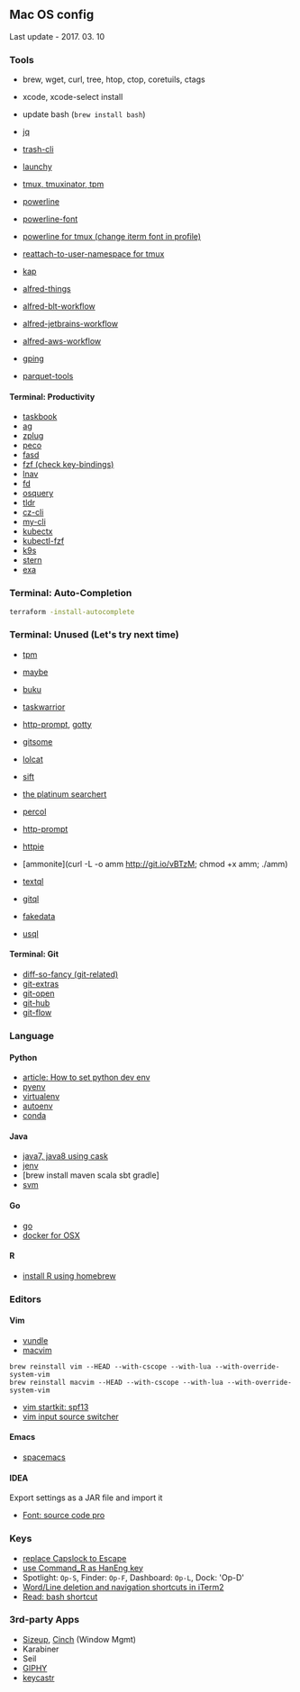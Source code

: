 ## Mac OS config

Last update - 2017. 03. 10

### Tools

- brew, wget, curl, tree, htop, ctop, coretuils, ctags

- xcode, xcode-select install
- update bash (`brew install bash`)

- [jq](https://stedolan.github.io/jq/)
- [trash-cli](https://github.com/andreafrancia/trash-cli)
- [launchy](https://github.com/eddiezane/lunchy)
- [tmux, tmuxinator, tpm](https://github.com/tmuxinator/tmuxinator)
- [powerline](http://powerline.readthedocs.io/en/master/installation/linux.html)
- [powerline-font](http://powerline.readthedocs.io/en/master/installation/linux.html#patched-font-installation)
- [powerline for tmux (change iterm font in profile)](https://gist.github.com/wm/4750511)
- [reattach-to-user-namespace for tmux](http://evertpot.com/osx-tmux-vim-copy-paste-clipboard/)
- [kap](https://github.com/wulkano/kap)
- [alfred-things](https://github.com/xilopaint/alfred-things/releases)
- [alfred-blt-workflow](https://github.com/tilmanginzel/alfred-bluetooth-workflow)
- [alfred-jetbrains-workflow](https://github.com/bchatard/alfred-jetbrains)
- [alfred-aws-workflow](https://github.com/rkoval/alfred-aws-console-services-workflow)
- [gping](https://github.com/orf/gping)
- [parquet-tools](https://pypi.org/project/parquet-tools/)

#### Terminal: Productivity

- [taskbook](https://github.com/klaussinani/taskbook#usage)
- [ag](https://github.com/ggreer/the_silver_searcher)
- [zplug](https://github.com/b4b4r07/zplug)
- [peco](https://github.com/peco/peco)
- [fasd](https://github.com/clvv/fasd)
- [fzf (check key-bindings)](https://github.com/junegunn/fzf)
- [lnav](http://lnav.org/)
- [fd](https://github.com/sharkdp/fd)
- [osquery](https://osquery.io/downloads/)
- [tldr](https://github.com/tldr-pages/tldr)
- [cz-cli](https://github.com/commitizen/cz-cli)
- [my-cli](https://github.com/dbcli/mycli)
- [kubectx](https://github.com/ahmetb/kubectx)
- [kubectl-fzf](https://github.com/bonnefoa/kubectl-fzf)
- [k9s](https://github.com/derailed/k9s)
- [stern](https://github.com/wercker/stern)
- [exa](https://the.exa.website/)

### Terminal: Auto-Completion

```bash
terraform -install-autocomplete
```


### Terminal: Unused (Let's try next time)

- [tpm](https://github.com/tmux-plugins/tpm)

- [maybe](https://github.com/p-e-w/maybe)
- [buku](https://github.com/jarun/Buku)
- [taskwarrior](http://taskwarrior.org/)
- [http-prompt](https://github.com/eliangcs/http-prompt), [gotty](https://github.com/yudai/gotty)
- [gitsome](https://github.com/donnemartin/gitsome)
- [lolcat](https://github.com/busyloop/lolcat)
- [sift](https://sift-tool.org/samples)
- [the platinum searchert](https://github.com/monochromegane/the_platinum_searcher)
- [percol](https://github.com/mooz/percol)
- [http-prompt](http://http-prompt.com/#install)
- [httpie](https://httpie.org/)
- [ammonite](curl -L -o amm http://git.io/vBTzM; chmod +x amm; ./amm)
- [textql](https://github.com/dinedal/textql)
- [gitql](https://github.com/cloudson/gitql)
- [fakedata](https://github.com/lucapette/fakedata)
- [usql](https://github.com/knq/usql)

#### Terminal: Git

- [diff-so-fancy (git-related)](https://github.com/stevemao/diff-so-fancy)
- [git-extras](https://github.com/tj/git-extras/blob/master/Installation.md)
- [git-open](https://github.com/paulirish/git-open)
- [git-hub](https://github.com/github/hub)
- [git-flow](https://github.com/nvie/gitflow/wiki/Mac-OS-X)

### Language

#### Python

- [article: How to set python dev env](https://dobest.io/how-to-set-python-dev-env)
- [pyenv](https://github.com/yyuu/pyenv)
- [virtualenv](https://github.com/yyuu/pyenv-virtualenv)
- [autoenv](https://github.com/kennethreitz/autoenv)
- [conda](http://conda.pydata.org/miniconda.html)

#### Java

- [java7, java8 using cask](http://davidcai.github.io/blog/posts/install-multiple-jdk-on-mac/)
- [jenv](https://github.com/gcuisinier/jenv)
- [brew install maven scala sbt gradle]
- [svm](https://github.com/yuroyoro/svm)

#### Go

- [go]()
- [docker for OSX]()

#### R

- [install R using homebrew](http://bionicprofessor.com/2016/05/15/installing-r-in-os-x-with-homebrew-and-cask/)

### Editors

#### Vim

- [vundle](https://github.com/gmarik/Vundle.vim)
- [macvim]()

```
brew reinstall vim --HEAD --with-cscope --with-lua --with-override-system-vim 
brew reinstall macvim --HEAD --with-cscope --with-lua --with-override-system-vim
```

- [vim startkit: spf13](http://vim.spf13.com/)
- [vim input source switcher](http://yisangwook.tumblr.com/post/106780445189/vim-insert-mode-keyboard-switch)

#### Emacs

- [spacemacs](https://github.com/syl20bnr/spacemacs)

#### IDEA

Export settings as a JAR file and import it
- [Font: source code pro](https://github.com/adobe-fonts/source-code-pro)

### Keys

- [replace Capslock to Escape](http://stackoverflow.com/questions/127591/using-caps-lock-as-esc-in-mac-os-x)
- [use Command_R as HanEng key](http://jaebok.tistory.com/38)
- Spotlight: `Op-S`, Finder: `Op-F`, Dashboard: `Op-L`, Dock: 'Op-D'
- [Word/Line deletion and navigation shortcuts in iTerm2](https://coderwall.com/p/ds2dha/word-line-deletion-and-navigation-shortcuts-in-iterm2)
- [Read: bash shortcut](http://ss64.com/bash/syntax-keyboard.html)

### 3rd-party Apps

- [Sizeup](http://www.irradiatedsoftware.com/sizeup/), [Cinch](http://www.irradiatedsoftware.com/cinch/) (Window Mgmt)
- Karabiner
- Seil
- [GIPHY](http://giphy.com/)
- [keycastr](https://github.com/keycastr/keycastr)
